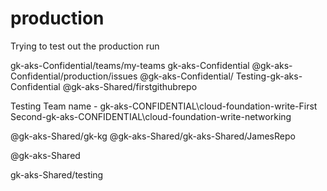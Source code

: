 # production
Trying to test out the production run

gk-aks-Confidential/teams/my-teams
gk-aks-Confidential
@gk-aks-Confidential/production/issues
@gk-aks-Confidential/
Testing-gk-aks-Confidential
@gk-aks-Shared/firstgithubrepo


Testing Team name - gk-aks-CONFIDENTIAL\cloud-foundation-write-First
Second-gk-aks-CONFIDENTIAL\cloud-foundation-write-networking

@gk-aks-Shared/gk-kg
@gk-aks-Shared/gk-aks-Shared/JamesRepo

@gk-aks-Shared


gk-aks-Shared/testing